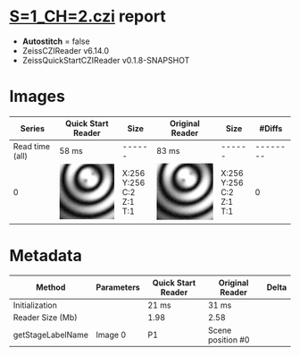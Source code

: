 # [S=1_CH=2.czi](https://zenodo.org/record/7015307/files/S%3D1_CH%3D2.czi) report
 - **Autostitch** = false
 - ZeissCZIReader v6.14.0
 - ZeissQuickStartCZIReader v0.1.8-SNAPSHOT

# Images 

| Series            | Quick Start Reader | Size | Original Reader | Size | #Diffs |
|-------------------|--------------------|------|-----------------|------|--------|
| Read time (all)   |58 ms|------|83 ms|------|--------|
|0|![S=1_CH=2.quick_true.flat_true.stitch_false.series_0.jpg](S=1_CH=2/S=1_CH=2.quick_true.flat_true.stitch_false.series_0.jpg)|X:256<br>Y:256<br>C:2<br>Z:1<br>T:1|![S=1_CH=2.quick_false.flat_true.stitch_false.series_0.jpg](S=1_CH=2/S=1_CH=2.quick_false.flat_true.stitch_false.series_0.jpg)|X:256<br>Y:256<br>C:2<br>Z:1<br>T:1|0|

# Metadata

|  Method            | Parameters       | Quick Start Reader | Original Reader | Delta  |
| -------------------|------------------|--------------------|-----------------|------- |
| Initialization     |                  |21 ms|31 ms|        |
| Reader Size (Mb)     |                  |1.98|2.58|        |
| getStageLabelName| Image 0 | P1| Scene position #0| |
